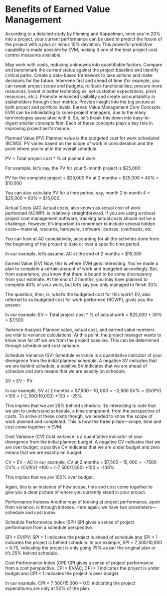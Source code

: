 # Benefits of Earned Value Management

According to a detailed study by Fleming and Koppelman, once you’re 20% into a project, your current performance can be used to predict the future of the project with a plus or minus 10% deviation. This powerful predictive capability is made possible by EVM, making it one of the best project cost control measures available.

Map work with costs, reducing unknowns into quantifiable factors.
Compare and benchmark the current status against the project baseline and identify critical paths.
Create a data-based framework to take actions and make decisions for the future.
Intervene fast and ahead of time (for example, you can tweak project scope and budgets, rollback functionalities, procure more resources, invest in better technologies, set customer expectations, pivot resources, etc.).
Promote enhanced visibility and create accountability in stakeholders through clear metrics.
Provide insight into the big picture at both project and portfolio levels.
Earned Value Management Core Concepts
EVM can be intimidating to some project managers, due to the many terminologies associated with it. So, let’s break this down into easy-to-digest smaller concepts first. Each of these concepts plays a key role in improving project performance.

Planned Value (PV)
Planned value is the budgeted cost for work scheduled (BCWS). PV varies based on the scope of work in consideration and the point where you’re at in the overall schedule.

PV = Total project cost * % of planned work

For example, let’s say, the PV for your 5-month project is $25,000:

PV for the complete project = $25,000
PV at 2 months = $25,000 * 40% = $10,000

You can also calculate PV for a time period, say, month 2 to month 4 = $25,000 * 60% = $15,000.

Actual Costs (AC)
Actual costs, also known as actual cost of work performed (ACWP), is relatively straightforward. If you are using a robust project cost management software, tracking actual costs should not be a challenge. However, it’s important to remember to include several hidden costs—material, resource, hardware, software licenses, overheads, etc.

You can look at AC cumulatively, accounting for all the activities done from the beginning of the project to date or over a specific time period.

In our example, let’s assume, AC at the end of 2 months = $15,000

Earned Value (EV)
Now, this is where EVM gets interesting. You’ve made a plan to complete a certain amount of work and budgeted accordingly. But, from experience, you know that there is bound to be some discrepancy from your estimate. At the end of 2 months, you may have planned to complete 40% of your work, but let’s say you only managed to finish 30%.

The question, then, is, what’s the budgeted cost for this work? EV, also referred to as budgeted cost for work performed (BCWP), gives you the answer.

In our example:
EV = Total project cost * % of actual work = $25,000 * 30% = $7,500

Variance Analysis
Planned value, actual cost, and earned value numbers are vital to variance calculations. At this point, the project manager wants to know how far off we are from the project baseline. This can be determined through schedule and cost variance.

Schedule Variance (SV)
Schedule variance is a quantitative indicator of your divergence from the initial planned schedule. A negative SV indicates that we are behind schedule, a positive SV indicates that we are ahead of schedule and zero means that we are exactly on schedule.

SV = EV – PV

In our example, SV at 2 months = $7,500 – $10,000 = -$2,500
SV% = (SV/PV) *100 = (-$2,500/$10,000) *100 = -25%

This implies that we are 25% behind schedule. It’s interesting to note that we aim to understand schedule, a time component, from the perspective of costs. To arrive at these costs though, we needed to know the scope of work planned and completed. This is how the three pillars—scope, time and cost come together in EVM.

Cost Variance (CV)
Cost variance is a quantitative indicator of your divergence from the initial planned budget. A negative CV indicates that we are over budget, a positive CV indicates that we are under budget and zero means that we are exactly on budget.

CV = EV – AC
In our example, CV at 2 months = $7,500 – $15,000 = -$7500
CV% = (CV/EV) *100 = (-$7,500/$7,500) *100 = -100%

This implies that we are 100% over budget.

Again, this is an instance of how scope, time and cost come together to give you a clear picture of where you currently stand in your project.

Performance Indexes
Another way of looking at project performance, apart from variance, is through indexes. Here again, we have two parameters—schedule and cost index.

Schedule Performance Index (SPI)
SPI gives a sense of project performance from a schedule perspective.

SPI = EV/PV; SPI > 1 indicates the project is ahead of schedule and SPI < 1 indicates the project is behind schedule. In our example, SPI = $7,500/$10,000 = 0.75, indicating the project is only going 75% as per the original plan or it’s 25% behind schedule.

Cost Performance Index (CPI)
CPI gives a sense of project performance from a cost perspective. CPI = EV/AC; CPI > 1 indicates the project is under budget and CPI < 1 indicates the project is over budget.

In our example, CPI = $7,500/$15,000 = 0.5, indicating the project expenditures are only at 50% of the plan.
